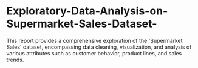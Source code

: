 # Exploratory-Data-Analysis-on-Supermarket-Sales-Dataset-
This report provides a comprehensive exploration of the 'Supermarket Sales' dataset, encompassing data cleaning, visualization, and analysis of various attributes such as customer behavior, product lines, and sales trends.
